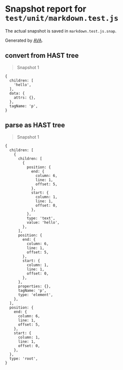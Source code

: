 # Snapshot report for `test/unit/markdown.test.js`

The actual snapshot is saved in `markdown.test.js.snap`.

Generated by [AVA](https://ava.li).

## convert from HAST tree

> Snapshot 1

    {
      children: [
        'hello',
      ],
      data: {
        attrs: {},
      },
      tagName: 'p',
    }

## parse as HAST tree

> Snapshot 1

    {
      children: [
        {
          children: [
            {
              position: {
                end: {
                  column: 6,
                  line: 1,
                  offset: 5,
                },
                start: {
                  column: 1,
                  line: 1,
                  offset: 0,
                },
              },
              type: 'text',
              value: 'hello',
            },
          ],
          position: {
            end: {
              column: 6,
              line: 1,
              offset: 5,
            },
            start: {
              column: 1,
              line: 1,
              offset: 0,
            },
          },
          properties: {},
          tagName: 'p',
          type: 'element',
        },
      ],
      position: {
        end: {
          column: 6,
          line: 1,
          offset: 5,
        },
        start: {
          column: 1,
          line: 1,
          offset: 0,
        },
      },
      type: 'root',
    }
